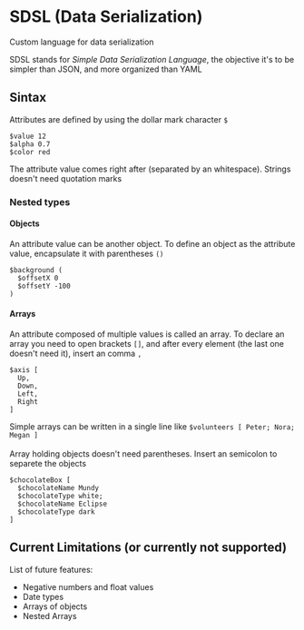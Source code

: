# SDSL (Data Serialization)
Custom language for data serialization

SDSL stands for *Simple Data Serialization Language*, the objective it's to be simpler than JSON, and more organized than YAML

## Sintax
Attributes are defined by using the dollar mark character `$`
```
$value 12
$alpha 0.7
$color red
```
The attribute value comes right after (separated by an whitespace). Strings doesn't need quotation marks

### Nested types

#### Objects
An attribute value can be another object. To define an object as the attribute value, encapsulate it with parentheses `()`
```
$background (
  $offsetX 0
  $offsetY -100
)
```

#### Arrays
An attribute composed of multiple values is called an array. To declare an array you need to open brackets `[]`, and after every element (the last one doesn't need it), insert an comma `,` 
```
$axis [
  Up,
  Down,
  Left,
  Right
]
```
Simple arrays can be written in a single line like `$volunteers [ Peter; Nora; Megan ]` <br><br>
Array holding objects doesn't need parentheses. Insert an semicolon to separete the objects
```
$chocolateBox [
  $chocolateName Mundy
  $chocolateType white;
  $chocolateName Eclipse
  $chocolateType dark
]
```

## Current Limitations (or currently not supported)
List of future features:
- Negative numbers and float values
- Date types
- Arrays of objects
- Nested Arrays
